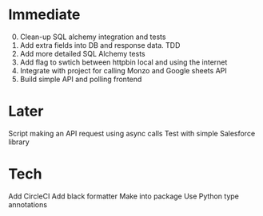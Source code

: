 # Immediate

0. Clean-up SQL alchemy integration and tests
1. Add extra fields into DB and response data. TDD
2. Add more detailed SQL Alchemy tests
3. Add flag to swtich between httpbin local and using the internet
4. Integrate with project for calling Monzo and Google sheets API
5. Build simple API and polling frontend

# Later

Script making an API request using async calls
Test with simple Salesforce library

# Tech

Add CircleCI
Add black formatter
Make into package
Use Python type annotations
